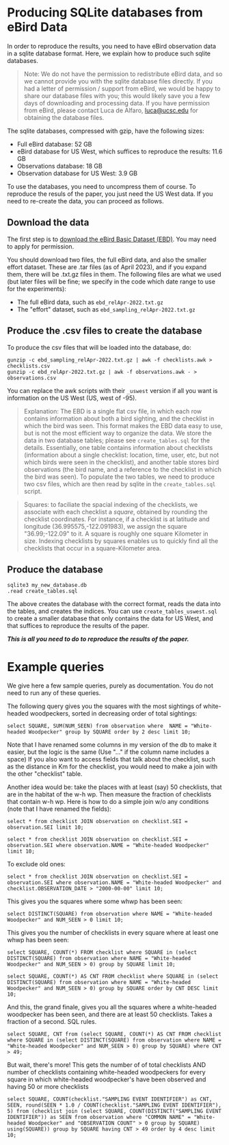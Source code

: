 # Producing SQLite databases from eBird Data

In order to reproduce the results, you need to have eBird observation data in a sqlite database format.  Here, we explain how to produce such sqlite databases. 

> Note: We do not have the permission to redistribute eBird data, and so we cannot provide you with the sqlite database files directly.  If you had a letter of permission / support from eBird, we would be happy to share our database files with you; this would likely save you a few days of downloading and processing data.  If you have permission from eBird, please contact Luca de Alfaro, luca@ucsc.edu for obtaining the database files. 

The sqlite databases, compressed with gzip, have the following sizes: 

* Full eBird database: 52 GB 
* eBird database for US West, which suffices to reproduce the results: 11.6 GB
* Observations database: 18 GB
* Observation database for US West: 3.9 GB

To use the databases, you need to uncompress them of course.  To reproduce the resuls of the paper, you just need the US West data.  If you need to re-create the data, you can proceed as follows. 

## Download the data

The first step is to [download the eBird Basic Dataset (EBD)](https://science.ebird.org/en/use-ebird-data/download-ebird-data-products).  You may need to apply for permission. 

You should download two files, the full eBird data, and also the smaller effort dataset. 
These are .tar files (as of April 2023), and if you expand them, there will be .txt.gz files in them.   The following files are what we used (but later files will be fine; we specify in the code which date range to use for the experiments):

* The full eBird data, such as `ebd_relApr-2022.txt.gz`
* The "effort" dataset, such as `ebd_sampling_relApr-2022.txt.gz`

## Produce the .csv files to create the database

To produce the csv files that will be loaded into the database, do: 

```
gunzip -c ebd_sampling_relApr-2022.txt.gz | awk -f checklists.awk > checklists.csv
gunzip -c ebd_relApr-2022.txt.gz | awk -f observations.awk - > observations.csv
```

You can replace the awk scripts with their `_uswest` version if all you want is information on the US West (US, west of -95). 

> Explanation: The EBD is a single flat csv file, in which each row contains information about both a bird sighting, and the checklist in which the bird was seen.  This format makes the EBD data easy to use, but is not the most efficient way to organize the data. 
We store the data in two database tables; please see `create_tables.sql` for the details. 
Essentially, one table contains information about checklists (information about a single checklist: location, time, user, etc, but not which birds were seen in the checklist), and another table stores bird observations (the bird name, and a reference to the checklist in which the bird was seen). 
To populate the two tables, we need to produce two csv files, which are then read by sqlite in the `create_tables.sql` script.  

> Squares: to faciliate the spacial indexing of the checklists, we associate with each checklist a _square_, obtained by rounding the checklist coordinates.  For instance, if a checklist is at latitude and longitude (36.995575,-122.091983), we assign the square "36.99;-122.09" to it.  A square is roughly one square Kilometer in size. Indexing checklists by squares enables us to quickly find all the checklists that occur in a square-Kilometer area. 

## Produce the database

    sqlite3 my_new_database.db
    .read create_tables.sql

The above creates the database with the correct format, reads the data into the tables, and creates the indices.  You can use `create_tables_uswest.sql` to create a smaller database that only contains the data for US West, and that suffices to reproduce the results of the paper. 

***This is all you need to do to reproduce the results of the paper.***

# Example queries

We give here a few sample queries, purely as documentation.  You do not need to run any of these queries. 

The following query gives you the squares with the most sightings of white-headed woodpeckers, sorted in decreasing order of total sightings: 

    select SQUARE, SUM(NUM_SEEN) from observation where  NAME = "White-headed Woodpecker" group by SQUARE order by 2 desc limit 10;

Note that I have renamed some columns in my version of the db to make it easier, but the logic is the same (Use "..." if the column name includes a space)
If you also want to access fields that talk about the checklist, such as the distance in Km for the checklist, you would need to make a join with the other "checklist" table.

Another idea would be: take the places with at least (say) 50 checklists, that are in the habitat of the w-h wp.  Then measure the fraction of checklists that contain w-h wp.
Here is how to do a simple join w/o any conditions (note that I have renamed the fields):

    select * from checklist JOIN observation on checklist.SEI = observation.SEI limit 10;

    select * from checklist JOIN observation on checklist.SEI = observation.SEI where observation.NAME = "White-headed Woodpecker" limit 10;

To exclude old ones:

    select * from checklist JOIN observation on checklist.SEI = observation.SEI where observation.NAME = "White-headed Woodpecker" and checklist.OBSERVATION_DATE > "2000-00-00" limit 10;

This gives you the squares where some whwp has been seen:

    select DISTINCT(SQUARE) from observation where NAME = "White-headed Woodpecker" and NUM_SEEN > 0 limit 10;

This gives you the number of checklists in every square where at least one whwp has been seen:

    select SQUARE, COUNT(*) FROM checklist where SQUARE in (select DISTINCT(SQUARE) from observation where NAME = "White-headed Woodpecker" and NUM_SEEN > 0) group by SQUARE limit 10;

    select SQUARE, COUNT(*) AS CNT FROM checklist where SQUARE in (select DISTINCT(SQUARE) from observation where NAME = "White-headed Woodpecker" and NUM_SEEN > 0) group by SQUARE order by CNT DESC limit 10;

And this, the grand finale, gives you all the squares where a white-headed woodpecker has been seen, and there are at least 50 checklists.  Takes a fraction of a second.  SQL rules.

    select SQUARE, CNT from (select SQUARE, COUNT(*) AS CNT FROM checklist where SQUARE in (select DISTINCT(SQUARE) from observation where NAME = "White-headed Woodpecker" and NUM_SEEN > 0) group by SQUARE) where CNT > 49;
    
But wait, there's more! This gets the number of of total checklists AND number of checklists containing white-headed woodpeckers for every square in which white-headed woodpecker's have been observed and having 50 or more checklists
```
select SQUARE, COUNT(checklist."SAMPLING EVENT IDENTIFIER") as CNT, SEEN, round(SEEN * 1.0 / COUNT(checklist."SAMPLING EVENT IDENTIFIER"), 5) from (checklist join (select SQUARE, COUNT(DISTINCT("SAMPLING EVENT IDENTIFIER")) as SEEN from observation where "COMMON NAME" = "White-headed Woodpecker" and "OBSERVATION COUNT" > 0 group by SQUARE) using(SQUARE)) group by SQUARE having CNT > 49 order by 4 desc limit 10;
```
